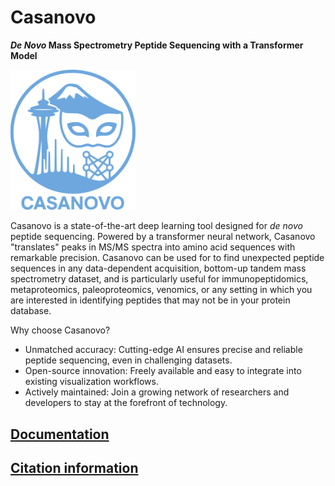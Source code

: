 # Casanovo

**_De Novo_ Mass Spectrometry Peptide Sequencing with a Transformer Model**

<img src="casanovo.svg" alt="Casanovo logo" width="200">

Casanovo is a state-of-the-art deep learning tool designed for _de novo_ peptide sequencing.
Powered by a transformer neural network, Casanovo "translates" peaks in MS/MS spectra into amino acid sequences with remarkable precision.
Casanovo can be used for to find unexpected peptide sequences in any data-dependent acquisition, bottom-up tandem mass spectrometry dataset, and is particularly useful for immunopeptidomics, metaproteomics, paleoproteomics, venomics, or any setting in which you are interested in identifying peptides that may not be in your protein database.

Why choose Casanovo?

- Unmatched accuracy: Cutting-edge AI ensures precise and reliable peptide sequencing, even in challenging datasets.
- Open-source innovation: Freely available and easy to integrate into existing visualization workflows.
- Actively maintained: Join a growing network of researchers and developers to stay at the forefront of technology.

## [Documentation](https://casanovo.readthedocs.io/en/latest/)

## [Citation information](https://casanovo.readthedocs.io/en/latest/cite.html)
